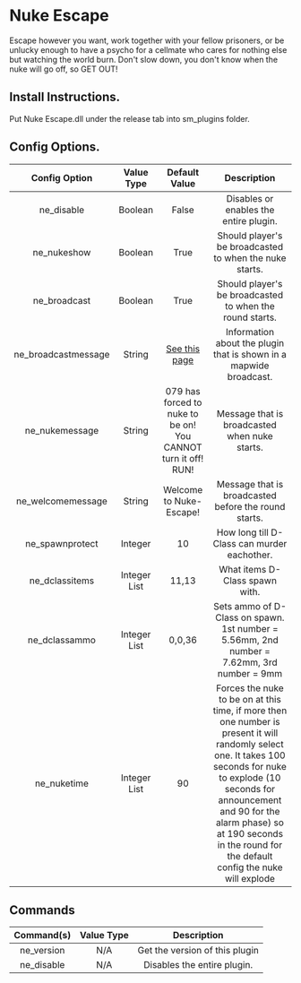 # Nuke Escape
Escape however you want, work together with your fellow prisoners, or be unlucky enough to have a psycho for a cellmate who cares for nothing else but watching the world burn.
Don't slow down, you don't know when the nuke will go off, so GET OUT!

## Install Instructions.
Put Nuke Escape.dll under the release tab into sm_plugins folder.


## Config Options.
| Config Option              | Value Type      | Default Value | Description |
|   :---:                    |     :---:       |    :---:      |    :---:    |
| ne_disable                 | Boolean         | False             | Disables or enables the entire plugin. |
| ne_nukeshow                | Boolean         | True              | Should player's be broadcasted to when the nuke starts. |
| ne_broadcast               | Boolean         | True              | Should player's be broadcasted to when the round starts. |
| ne_broadcastmessage        | String          | [See this page ](https://github.com/MrMith/Nuke-Escape/wiki/ne_broadcastmessage)| Information about the plugin that is shown in a mapwide broadcast. |
| ne_nukemessage             | String          | 079 has forced to nuke to be on! You CANNOT turn it off! RUN!  | Message that is broadcasted when nuke starts.|
| ne_welcomemessage          | String          | Welcome to Nuke-Escape!  | Message that is broadcasted before the round starts.|
| ne_spawnprotect            | Integer         | 10                | How long till D-Class can murder eachother. |
| ne_dclassitems             | Integer List    | 11,13             | What items D-Class spawn with. |
| ne_dclassammo              | Integer List    | 0,0,36            | Sets ammo of D-Class on spawn. 1st number = 5.56mm, 2nd number = 7.62mm, 3rd number = 9mm |
| ne_nuketime                | Integer List    | 90                | Forces the nuke to be on at this time, if more then one number is present it will randomly select one. It takes 100 seconds for nuke to explode (10 seconds for announcement and 90 for the alarm phase) so at 190 seconds in the round for the default config the nuke will explode |

## Commands

| Command(s)                 | Value Type      | Description                              |
|   :---:                    |     :---:       |    :---:                                 |
| ne_version                 | N/A             | Get the version of this plugin           |
| ne_disable                 | N/A             | Disables the entire plugin.              |
